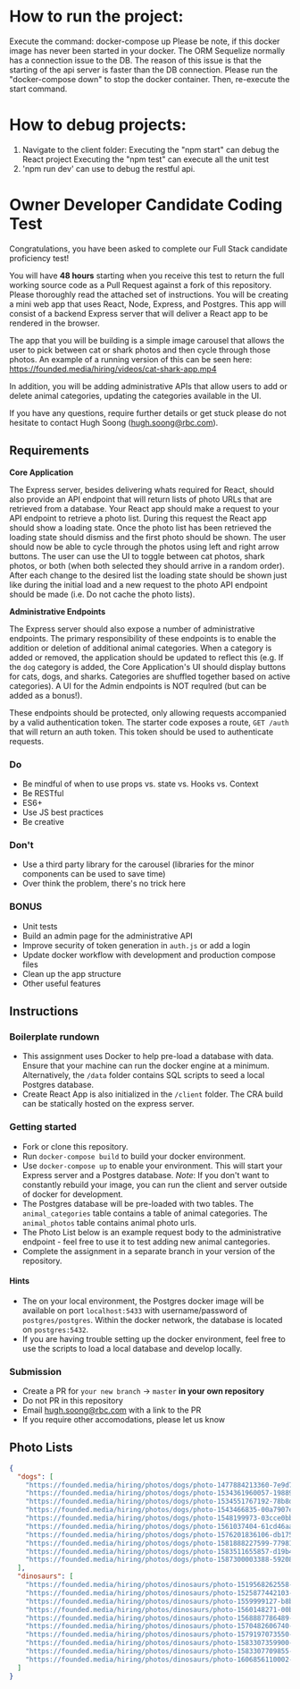 # How to run the project:

Execute the command: docker-compose up
Please be note, if this docker image has never been started in your docker. The ORM Sequelize normally has a connection issue to the DB. The reason of this issue is that the starting of the api server is faster than the DB connection. Please run the "docker-compose down" to stop the docker container. Then, re-execute the start command.

# How to debug projects:

1. Navigate to the client folder:
   Executing the "npm start" can debug the React project
   Executing the "npm test" can execute all the unit test
2. 'npm run dev' can use to debug the restful api.

# Owner Developer Candidate Coding Test

Congratulations, you have been asked to complete our Full Stack candidate proficiency test!

You will have **48 hours** starting when you receive this test to return the full working source code as a Pull Request against a fork of this repository. Please thoroughly read the attached set of instructions. You will be creating a mini web app that uses React, Node, Express, and Postgres. This app will consist of a backend Express server that will deliver a React app to be rendered in the browser.

The app that you will be building is a simple image carousel that allows the user to pick between cat or shark photos and then cycle through those photos. An example of a running version of this can be seen here:
https://founded.media/hiring/videos/cat-shark-app.mp4

In addition, you will be adding administrative APIs that allow users to add or delete animal categories, updating the categories available in the UI.

If you have any questions, require further details or get stuck please do not hesitate to contact Hugh Soong (hugh.soong@rbc.com).

## Requirements

**Core Application**

The Express server, besides delivering whats required for React, should also provide an API endpoint that will return lists of photo URLs that are retrieved from a database. Your React app should make a request to your API endpoint to retrieve a photo list. During this request the React app should show a loading state. Once the photo list has been retrieved the loading state should dismiss and the first photo should be shown. The user should now be able to cycle through the photos using left and right arrow buttons. The user can use the UI to toggle between cat photos, shark photos, or both (when both selected they should arrive in a random order). After each change to the desired list the loading state should be shown just like during the initial load and a new request to the photo API endpoint should be made (i.e. Do not cache the photo lists).

**Administrative Endpoints**

The Express server should also expose a number of administrative endpoints. The primary responsibility of these endpoints is to enable the addition or deletion of additional animal categories. When a category is added or removed, the application should be updated to reflect this (e.g. If the `dog` category is added, the Core Application's UI should display buttons for cats, dogs, and sharks. Categories are shuffled together based on active categories). A UI for the Admin endpoints is NOT requlred (but can be added as a bonus!).

These endpoints should be protected, only allowing requests accompanied by a valid authentication token. The starter code exposes a route, `GET /auth` that will return an auth token. This token should be used to authenticate requests.

### Do

- Be mindful of when to use props vs. state vs. Hooks vs. Context
- Be RESTful
- ES6+
- Use JS best practices
- Be creative

### Don't

- Use a third party library for the carousel (libraries for the minor components can be used to save time)
- Over think the problem, there's no trick here

### BONUS

- Unit tests
- Build an admin page for the administrative API
- Improve security of token generation in `auth.js` or add a login
- Update docker workflow with development and production compose files
- Clean up the app structure
- Other useful features

## Instructions

### Boilerplate rundown

- This assignment uses Docker to help pre-load a database with data. Ensure that your machine can run the docker engine at a minimum. Alternatively, the `/data` folder contains SQL scripts to seed a local Postgres database.
- Create React App is also initialized in the `/client` folder. The CRA build can be statically hosted on the express server.

### Getting started

- Fork or clone this repository.
- Run `docker-compose build` to build your docker environment.
- Use `docker-compose up` to enable your environment. This will start your Express server and a Postgres database. _Note_: If you don't want to constantly rebuild your image, you can run the client and server outside of docker for development.
- The Postgres database will be pre-loaded with two tables. The `animal_categories` table contains a table of animal categories. The `animal_photos` table contains animal photo urls.
- The Photo List below is an example request body to the administrative endpoint - feel free to use it to test adding new animal cantegories.
- Complete the assignment in a separate branch in your version of the repository.

#### Hints

- The on your local environment, the Postgres docker image will be available on port `localhost:5433` with username/password of `postgres/postgres`. Within the docker network, the database is located on `postgres:5432`.
- If you are having trouble setting up the docker environment, feel free to use the scripts to load a local database and develop locally.

### Submission

- Create a PR for `your new branch` -> `master` **in your own repository**
- Do not PR in this repository
- Email hugh.soong@rbc.com with a link to the PR
- If you require other accomodations, please let us know

## Photo Lists

```json
{
  "dogs": [
    "https://founded.media/hiring/photos/dogs/photo-1477884213360-7e9d7dcc1e48.jpeg",
    "https://founded.media/hiring/photos/dogs/photo-1534361960057-19889db9621e.jpeg",
    "https://founded.media/hiring/photos/dogs/photo-1534551767192-78b8dd45b51b.jpeg",
    "https://founded.media/hiring/photos/dogs/photo-1543466835-00a7907e9de1.jpeg",
    "https://founded.media/hiring/photos/dogs/photo-1548199973-03cce0bbc87b.jpeg",
    "https://founded.media/hiring/photos/dogs/photo-1561037404-61cd46aa615b.jpeg",
    "https://founded.media/hiring/photos/dogs/photo-1576201836106-db1758fd1c97.jpeg",
    "https://founded.media/hiring/photos/dogs/photo-1581888227599-779811939961.jpeg",
    "https://founded.media/hiring/photos/dogs/photo-1583511655857-d19b40a7a54e.jpeg",
    "https://founded.media/hiring/photos/dogs/photo-1587300003388-59208cc962cb.jpeg"
  ],
  "dinosaurs": [
    "https://founded.media/hiring/photos/dinosaurs/photo-1519568262558-dc4b87dd85ca.jpeg",
    "https://founded.media/hiring/photos/dinosaurs/photo-1525877442103-5ddb2089b2bb.jpeg",
    "https://founded.media/hiring/photos/dinosaurs/photo-1559999127-b8b7f927dab8.jpeg",
    "https://founded.media/hiring/photos/dinosaurs/photo-1560148271-00b5e5850812.jpeg",
    "https://founded.media/hiring/photos/dinosaurs/photo-1568887786489-0662e7f51aab.jpeg",
    "https://founded.media/hiring/photos/dinosaurs/photo-1570482606740-a0b0baa0e58d.jpeg",
    "https://founded.media/hiring/photos/dinosaurs/photo-1579197073550-bf44b469a6fe.jpeg",
    "https://founded.media/hiring/photos/dinosaurs/photo-1583307359900-dbefeb18e3cc.jpeg",
    "https://founded.media/hiring/photos/dinosaurs/photo-1583307709855-88a955597645.jpeg",
    "https://founded.media/hiring/photos/dinosaurs/photo-1606856110002-d0991ce78250.jpeg"
  ]
}
```
